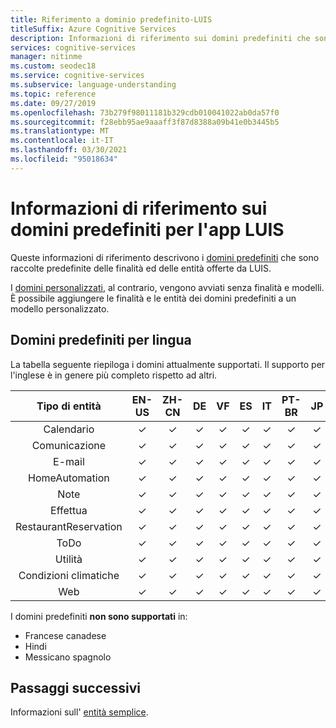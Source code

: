 ```yaml
---
title: Riferimento a dominio predefinito-LUIS
titleSuffix: Azure Cognitive Services
description: Informazioni di riferimento sui domini predefiniti che sono raccolte predefinite di finalità ed entità di Language Understanding Intelligent Services (LUIS).
services: cognitive-services
manager: nitinme
ms.custom: seodec18
ms.service: cognitive-services
ms.subservice: language-understanding
ms.topic: reference
ms.date: 09/27/2019
ms.openlocfilehash: 73b279f98011181b329cdb010041022ab0da57f0
ms.sourcegitcommit: f28ebb95ae9aaaff3f87d8388a09b41e0b3445b5
ms.translationtype: MT
ms.contentlocale: it-IT
ms.lasthandoff: 03/30/2021
ms.locfileid: "95018634"
---
```

# <a name="prebuilt-domain-reference-for-your-luis-app"></a>Informazioni di riferimento sui domini predefiniti per l'app LUIS
Queste informazioni di riferimento descrivono i [domini predefiniti](./howto-add-prebuilt-models.md) che sono raccolte predefinite delle finalità ed delle entità offerte da LUIS.

I [domini personalizzati](luis-how-to-start-new-app.md), al contrario, vengono avviati senza finalità e modelli. È possibile aggiungere le finalità e le entità dei domini predefiniti a un modello personalizzato.

## <a name="prebuilt-domains-per-language"></a>Domini predefiniti per lingua

La tabella seguente riepiloga i domini attualmente supportati. Il supporto per l'inglese è in genere più completo rispetto ad altri.

| Tipo di entità       | EN-US      | ZH-CN   | DE    | VF     | ES    | IT      | PT-BR |  JP  |      KO |        NL |    TR |
|:-----------------:|:-------:|:-------:|:-----:|:------:|:-----:|:-------:| :-------:| :-------:| :-------:| :-------:|  :-------:|
| Calendario  | ✓    | ✓       | ✓    | ✓     | ✓     | ✓  | ✓      | ✓    | ✓    | ✓     | ✓  |
|Comunicazione  | ✓    | ✓       | ✓    | ✓     | ✓     | ✓  | ✓  | ✓      | ✓    | ✓    | ✓     | ✓  |
| E-mail     | ✓    | ✓       | ✓   | ✓     | ✓     | ✓  | ✓  | ✓      | ✓    | ✓    | ✓     | ✓  |
| HomeAutomation          | ✓    | ✓       | ✓    | ✓     | ✓     | ✓  | ✓  | ✓      | ✓    | ✓    | ✓     | ✓  |
| Note     | ✓    | ✓       | ✓    | ✓     | ✓     | ✓  | ✓  | ✓      | ✓    | ✓    | ✓     | ✓  |
| Effettua   | ✓    | ✓       | ✓    | ✓     | ✓     | ✓  | ✓  | ✓      | ✓    | ✓    | ✓     | ✓  |
| RestaurantReservation  | ✓    | ✓       | ✓    | ✓     | ✓     | ✓  | ✓  | ✓      | ✓    | ✓    | ✓     | ✓  |
| ToDo     | ✓    | ✓       | ✓    | ✓     | ✓     | ✓  | ✓  | ✓      | ✓    | ✓    | ✓     | ✓  |
| Utilità      | ✓    | ✓        | ✓    | ✓      | ✓     | ✓       | ✓  | ✓      | ✓    | ✓    | ✓     | ✓  |
| Condizioni climatiche        | ✓    | ✓        | ✓    | ✓      | ✓     | ✓       | ✓  | ✓      | ✓    | ✓    | ✓     | ✓  |
| Web    | ✓    | ✓        | ✓    | ✓      | ✓     | ✓       | ✓  | ✓      | ✓    | ✓    | ✓     | ✓  |

I domini predefiniti **non sono supportati** in:

* Francese canadese
* Hindi
* Messicano spagnolo

## <a name="next-steps"></a>Passaggi successivi

Informazioni sull' [entità semplice](reference-entity-simple.md).